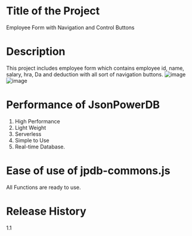 # Title of the Project
Employee Form with Navigation and Control Buttons

# Description
This project includes employee form which contains employee id, name, salary, hra, Da and deduction with all sort of navigation buttons.
![image](https://user-images.githubusercontent.com/85781836/178669623-960c7b8c-ecdc-4022-ac84-98bd31a94400.png)
![image](https://user-images.githubusercontent.com/85781836/178669636-caedd83f-6ec6-474e-8b8f-7cdd12ee5e44.png)



# Performance of JsonPowerDB 
1. High Performance
2. Light Weight
3. Serverless
4. Simple to Use
5. Real-time Database.

# Ease of use of jpdb-commons.js
All Functions are ready to use.

# Release History 
1.1
